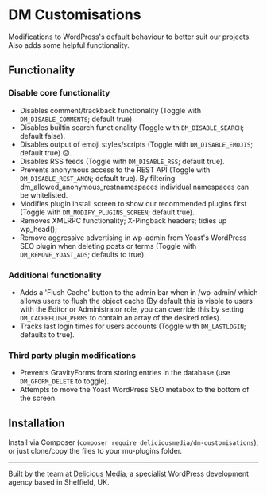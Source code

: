 # DM Customisations

Modifications to WordPress's default behaviour to better suit our projects. Also adds some helpful functionality.

## Functionality

### Disable core functionality

- Disables comment/trackback functionality (Toggle with `DM_DISABLE_COMMENTS`; default true).
- Disables builtin search functionality (Toggle with `DM_DISABLE_SEARCH`; default false).
- Disables output of emoji styles/scripts (Toggle with `DM_DISABLE_EMOJIS`; default true) ☹️.
- Disables RSS feeds (Toggle with `DM_DISABLE_RSS`; default true).
- Prevents anonymous access to the REST API (Toggle with `DM_DISABLE_REST_ANON`; default true). By filtering dm_allowed_anonymous_restnamespaces individual namespaces can be whitelisted.
- Modifies plugin install screen to show our recommended plugins first (Toggle with `DM_MODIFY_PLUGINS_SCREEN`; default true).
- Removes XMLRPC functionality; X-Pingback headers; tidies up wp_head();
- Remove aggressive advertising in wp-admin from Yoast's WordPress SEO plugin when deleting posts or terms (Toggle with `DM_REMOVE_YOAST_ADS`; defaults to true).

### Additional functionality

- Adds a 'Flush Cache' button to the admin bar when in /wp-admin/ which allows users to flush the object cache (By default this is visble to users with the Editor or Administrator role, you can override this by setting `DM_CACHEFLUSH_PERMS` to contain an array of the desired roles).	
- Tracks last login times for users accounts (Toggle with `DM_LASTLOGIN`; defaults to true).

### Third party plugin modifications

- Prevents GravityForms from storing entries in the database (use `DM_GFORM_DELETE` to toggle).
- Attempts to move the Yoast WordPress SEO metabox to the bottom of the screen.

## Installation

Install via Composer (`composer require deliciousmedia/dm-customisations`), or just clone/copy the files to your mu-plugins folder.

---
Built by the team at [Delicious Media](https://www.deliciousmedia.co.uk/), a specialist WordPress development agency based in Sheffield, UK.